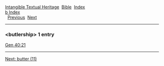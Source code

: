 [Intangible Textual Heritage](../../index)  [Bible](../index) 
[Index](index)   
[b Index](_b_)  
  [Previous](c01805)  [Next](c01807) 

------------------------------------------------------------------------

### &lt;butlership&gt; 1 entry

[Gen 40:21](../kjv/gen040.htm#021)  

------------------------------------------------------------------------

[Next: butter (11)](c01807)
